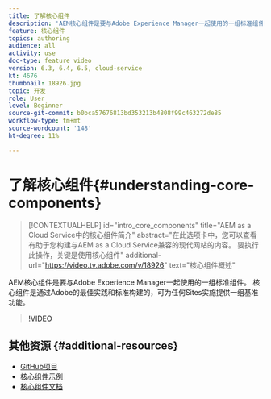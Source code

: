 ```yaml
---
title: 了解核心组件
description: 'AEM核心组件是要与Adobe Experience Manager一起使用的一组标准组件。 核心组件是通过Adobe的最佳实践和标准构建的，可为任何Sites实施提供一组基准功能。 '
feature: 核心组件
topics: authoring
audience: all
activity: use
doc-type: feature video
version: 6.3, 6.4, 6.5, cloud-service
kt: 4676
thumbnail: 18926.jpg
topic: 开发
role: User
level: Beginner
source-git-commit: b0bca57676813bd353213b4808f99c463272de85
workflow-type: tm+mt
source-wordcount: '148'
ht-degree: 11%

---
```



# 了解核心组件{#understanding-core-components}

>[!CONTEXTUALHELP]
>id="intro_core_components"
>title="AEM as a Cloud Service中的核心组件简介"
>abstract="在此选项卡中，您可以查看有助于您构建与AEM as a Cloud Service兼容的现代网站的内容。 要执行此操作，关键是使用核心组件"
>additional-url="https://video.tv.adobe.com/v/18926" text="核心组件概述"

AEM核心组件是要与Adobe Experience Manager一起使用的一组标准组件。 核心组件是通过Adobe的最佳实践和标准构建的，可为任何Sites实施提供一组基准功能。

>[!VIDEO](https://video.tv.adobe.com/v/18926/?quality=12&learn=on)

## 其他资源 {#additional-resources}

* [GitHub项目](https://github.com/adobe/aem-core-wcm-components)
* [核心组件示例](https://www.aemcomponents.dev/)
* [核心组件文档](https://docs.adobe.com/content/help/zh-Hans/experience-manager-core-components/using/introduction.html)
